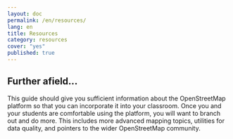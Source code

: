 ```yaml
---
layout: doc
permalink: /en/resources/
lang: en
title: Resources
category: resources
cover: "yes"
published: true
---
```


## Further afield...
This guide should give you sufficient information about the OpenStreetMap platform so that you can incorporate it into your classroom. Once you and your students are comfortable using the platform, you will want to branch out and do more. This includes more advanced mapping topics, utilities for data quality, and pointers to the wider OpenStreetMap community.